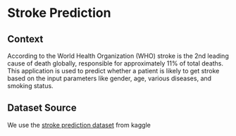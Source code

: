 # Stroke Prediction

## Context
According to the World Health Organization (WHO) stroke is the 2nd leading cause of death globally, responsible for approximately 11% of total deaths.
This application is used to predict whether a patient is likely to get stroke based on the input parameters like gender, age, various diseases, and smoking status.

## Dataset Source
We use the [stroke prediction dataset](https://www.kaggle.com/fedesoriano/stroke-prediction-dataset) from kaggle
